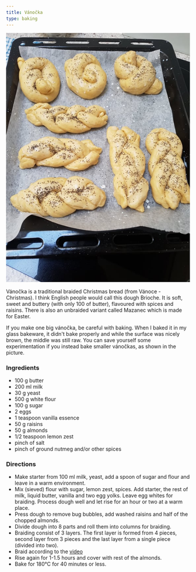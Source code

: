 ```yaml
---
title: Vánočka
type: baking
---
```


![](../assets/mini_vanockas.jpg "Smaller vánočkas prepared for baking.")

Vánočka is a traditional braided Christmas bread (from Vánoce - Christmas). I think English people would call this dough Brioche. It is soft, sweet and buttery (with only 100 of butter), flavoured with spices and raisins. There is also an unbraided variant called Mazanec which is made for Easter.

If you make one big vánočka, be careful with baking. When I baked it in my glass bakeware, it didn't bake properly and while the surface was nicely brown, the middle was still raw. You can save yourself some experimentation if you instead bake smaller vánočkas, as shown in the picture.

### Ingredients
* 100 g butter
* 200 ml milk
* 30 g yeast
* 500 g white flour
* 100 g sugar
* 2 eggs
* 1 teaspoon vanilla essence
* 50 g raisins
* 50 g almonds
* 1/2 teaspoon lemon zest
* pinch of salt
* pinch of ground nutmeg and/or other spices

### Directions

* Make starter from 100 ml milk, yeast, add a spoon of sugar and flour and leave in a warm environment.
* Mix (sieved) flour with sugar, lemon zest, spices. Add starter, the rest of milk, liquid butter, vanilla and two egg yolks. Leave egg whites for braiding. Process dough well and let rise for an hour or two at a warm place.
* Press dough to remove bug bubbles, add washed raisins and half of the chopped almonds.
* Divide dough into 8 parts and roll them into columns for braiding.
* Braiding consist of 3 layers. The first layer is formed from 4 pieces, second layer from 3 pieces and the last layer from a single piece (divided into two).
* Braid according to the [video](https://www.kucharkaprodceru.cz/jak-se-plete-vanocka-recept/)
* Rise again for 1-1.5 hours and cover with rest of the almonds.
* Bake for 180°C for 40 minutes or less.
